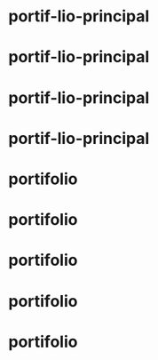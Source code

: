# portif-lio-principal
# portif-lio-principal
# portif-lio-principal
# portif-lio-principal
# portifolio
# portifolio
# portifolio
# portifolio
# portifolio
